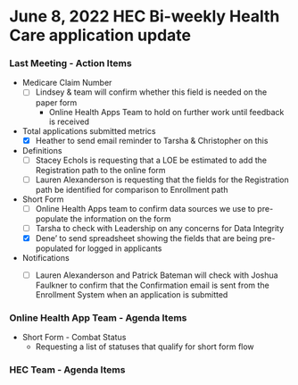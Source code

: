 # June 8, 2022 HEC Bi-weekly Health Care application update

### Last Meeting - Action Items
- Medicare Claim Number
     - [ ] Lindsey & team will confirm whether this field is needed on the paper form
          - Online Health Apps Team to hold on further work until feedback is received
- Total applications submitted metrics
     - [x] Heather to send email reminder to Tarsha & Christopher on this
- Definitions
     - [ ] Stacey Echols is requesting that a LOE be estimated to add the Registration path to the online form
     - [ ] Lauren Alexanderson is requesting that the fields for the Registration path be identified for comparison to Enrollment path
- Short Form
     - [ ] Online Health Apps team to confirm data sources we use to pre-populate the information on the form
     - [ ] Tarsha to check with Leadership on any concerns for Data Integrity
     - [x] Dene’ to send spreadsheet showing the fields that are being pre-populated for logged in applicants
- Notifications
     - [ ] Lauren Alexanderson and Patrick Bateman will check with Joshua Faulkner to confirm that the Confirmation email is sent from the Enrollment System when an application is submitted


### Online Health App Team - Agenda Items
- Short Form - Combat Status
     - Requesting a list of statuses that qualify for short form flow


### HEC Team - Agenda Items

